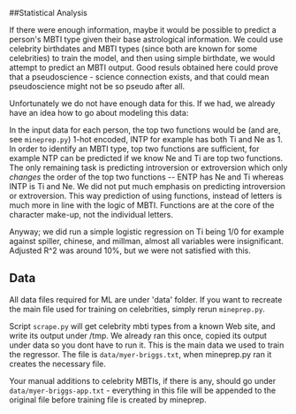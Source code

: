 ##Statistical Analysis

If there were enough information, maybe it would be possible to
predict a person's MBTI type given their base astrological
information. We could use celebrity birthdates and MBTI types (since
both are known for some celebrities) to train the model, and then
using simple birthdate, we would attempt to predict an MBTI
output. Good resuls obtained here could prove that a pseudoscience -
science connection exists, and that could mean pseudoscience might not
be so pseudo after all.

Unfortunately we do not have enough data for this. If we had, we
already have an idea how to go about modeling this data:

In the input data for each person, the top two functions would be (and
are, see `mineprep.py`) 1-hot encoded, INTP for example has both Ti
and Ne as 1. In order to identify an MBTI type, top two functions are
sufficient, for example NTP can be predicted if we know Ne and Ti are
top two functions. The only remaining task is predicting introversion
or extroversion which only _changes_ the order of the top two
functions -- ENTP has Ne and Ti whereas INTP is Ti and Ne. We did not
put much emphasis on predicting introversion or extroversion. This way
prediction of using functions, instead of letters is much more in line
with the logic of MBTI. Functions are at the core of the character
make-up, not the individual letters.

Anyway; we did run a simple logistic regression on Ti being 1/0 for
example against spiller, chinese, and millman, almost all variables
were insignificant. Adjusted R^2 was around 10%, but we were not
satisfied with this.

## Data

All data files required for ML are under 'data' folder. If you want to
recreate the main file used for training on celebrities, simply rerun
`mineprep.py`.

Script `scrape.py` will get celebrity mbti types from a known Web
site, and write its output under /tmp. We already ran this once,
copied its output under data so you dont have to run it. This is the
main data we used to train the regressor. The file is
`data/myer-briggs.txt`, when mineprep.py ran it creates the necessary
file.

Your manual additions to celebrity MBTIs, if there is any, should go
under `data/myer-briggs-app.txt` - everything in this file will be
appended to the original file before training file is created by
mineprep.


